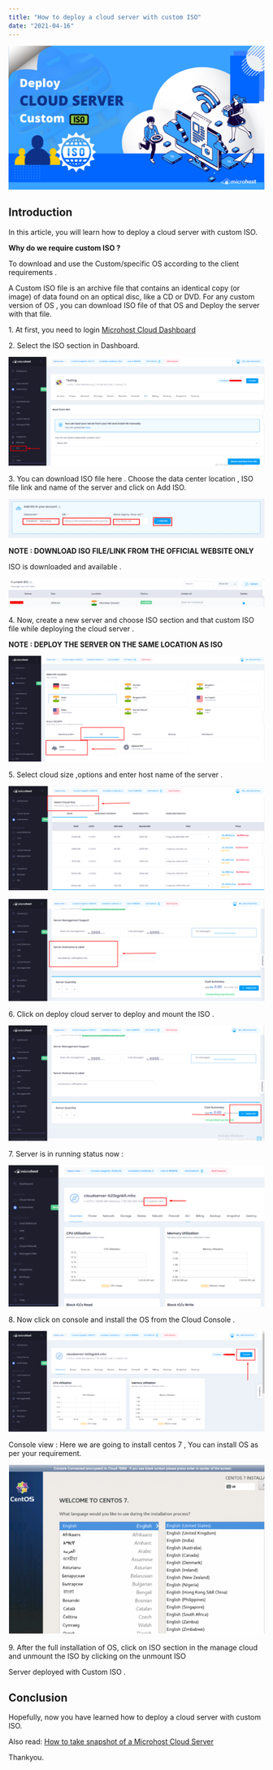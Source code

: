 ```yaml
---
title: "How to deploy a cloud server with custom ISO"
date: "2021-04-16"
---
```


![How to deploy a cloud server with custom ISO](images/How-to-deploy-a-cloud-server-with-custom-ISO-1-1024x576.png)

## Introduction

In this article, you will learn how to deploy a cloud server with custom ISO.

**Why do we require custom ISO ?**

To download and use the Custom/specific OS according to the client requirements .

A Custom ISO file is an archive file that contains an identical copy (or image) of data found on an optical disc, like a CD or DVD. For any custom version of OS , you can download ISO file of that OS and Deploy the server with that file.

1\. At first, you need to login [Microhost Cloud Dashboard](https://cloud.microhost.com/)

2\. Select the ISO section in Dashboard.

![output](images/5-11-1024x435.png)

3\. You can download ISO file here . Choose the data center location , ISO file link and name of the server and click on Add ISO.

![How to deploy a cloud server with custom ISO](images/6-7-1024x156.png)

**NOTE : DOWNLOAD ISO FILE/LINK FROM THE OFFICIAL WEBSITE ONLY**

ISO is downloaded and available .

![](images/7-7-1024x117.png)

4\. Now, create a new server and choose ISO section and that custom ISO file while deploying the cloud server .

**NOTE : DEPLOY THE SERVER ON THE SAME LOCATION AS ISO** 

![output](images/image-526-1024x423.png)

5\. Select cloud size ,options and enter host name of the server . 

![How to deploy a cloud server with custom ISO](images/image-527-1024x415.png)

![output](images/image-528-1024x408.png)

6\. Click on deploy cloud server to deploy and mount the ISO .

![How to deploy a cloud server with custom ISO](images/image-529-1024x463.png)

7\. Server is in running status now :

![output](images/image-534-1024x564.png)

8\. Now click on console and install the OS from the Cloud Console .

![output](images/image-531-1024x403.png)

Console view : Here we are going to install centos 7 , You can install OS as per your requirement.

![output](images/image-532.png)

9\. After the full installation of OS, click on ISO section in the manage cloud and unmount the ISO by clicking on the unmount ISO

Server deployed with Custom ISO .

## Conclusion

Hopefully, now you have learned how to deploy a cloud server with custom ISO.

Also read: [How to take snapshot of a Microhost Cloud Server](https://utho.com/docs/tutorial/how-to-take-snapshot-of-a-microhost-server/)  

Thankyou.
